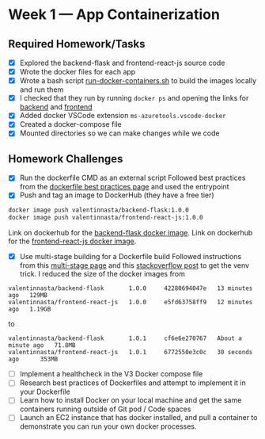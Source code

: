 # Week 1 — App Containerization

## Required Homework/Tasks

- [x] Explored the backend-flask and frontend-react-js source code
- [x] Wrote the docker files for each app
- [x] Wrote a bash script [run-docker-containers.sh](../run-docker-containers.sh) to build the images locally and run them
- [x] I checked that they run by running `docker ps` and opening the links 
for [backend](http://127.0.0.1:4567/api/activities/home) and [frontend](http://127.0.0.1:3000)
- [x] Added docker VSCode extension `ms-azuretools.vscode-docker`
- [x] Created a docker-compose file
- [x] Mounted directories so we can make changes while we code

## Homework Challenges
- [x] Run the dockerfile CMD as an external script
Followed best practices from the [dockerfile best practices page](https://docs.docker.com/develop/develop-images/dockerfile_best-practices/) and used the entrypoint
- [x] Push and tag an image to DockerHub (they have a free tier)
```bash
docker image push valentinnasta/backend-flask:1.0.0
docker image push valentinnasta/frontend-react-js:1.0.0
```
Link on dockerhub for the [backend-flask docker image](https://hub.docker.com/r/valentinnasta/backend-flask).
Link on dockerhub for the [frontend-react-js docker image](https://hub.docker.com/r/valentinnasta/frontend-react-js).
- [x] Use multi-stage building for a Dockerfile build
Followed instructions from this [multi-stage page](https://docs.docker.com/build/building/multi-stage/)
and this [stackoverflow post](https://stackoverflow.com/questions/48543834/how-do-i-reduce-a-python-docker-image-size-using-a-multi-stage-build) to get the venv trick.
I reduced the size of the docker images from
```text
valentinnasta/backend-flask       1.0.0     42280694047e   13 minutes ago   129MB
valentinnasta/frontend-react-js   1.0.0     e5fd63758ff9   12 minutes ago   1.19GB
``` 
to
```text
valentinnasta/backend-flask       1.0.1     cf6e6e270767   About a minute ago   71.8MB
valentinnasta/frontend-react-js   1.0.1     6772550e3c0c   30 seconds ago      353MB
```
- [ ] Implement a healthcheck in the V3 Docker compose file
- [ ] Research best practices of Dockerfiles and attempt to implement it in your Dockerfile
- [ ] Learn how to install Docker on your local machine and get the same containers running outside of Git pod / Code spaces
- [ ] Launch an EC2 instance that has docker installed, and pull a container to demonstrate you can run your own docker processes.
